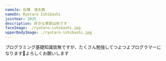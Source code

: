 ```yaml
---
nameJa: 石橋　凌太朗
nameEn: Ryotaro Ishibashi
joinYear: 2025
description: 好きな季節は秋です
faceImage: ./ryotaro-ishibashi.jpg
upperBodyImage: ./ryotaro-ishibashi.jpg
---
```

プログラミング基礎知識皆無ですが、たくさん勉強してつよつよプログラマーになります💪よろしくお願いします